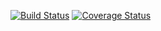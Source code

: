 [![Build Status](https://travis-ci.org/neelson/react-clean-architecture.svg?branch=main)](https://travis-ci.org/neelson/react-clean-architecture)
[![Coverage Status](https://coveralls.io/repos/github/neelson/react-clean-architecture/badge.svg?branch=main)](https://coveralls.io/github/neelson/react-clean-architecture?branch=main)